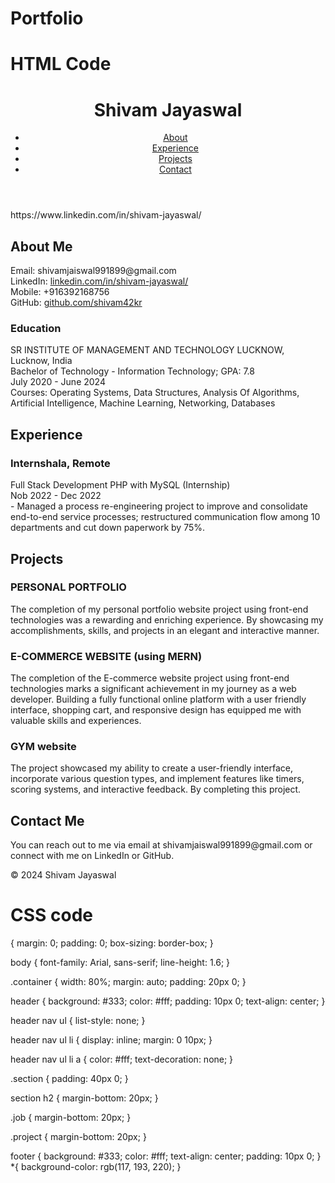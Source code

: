 # Portfolio
# HTML Code

<!DOCTYPE html>
<html lang="en">
<head>
<meta charset="UTF-8">
<meta name="viewport" content="width=device-width, initial-scale=1.0">
<title>Shivam Jayaswal - Portfolio</title>
<link rel="stylesheet" href="styles.css">
</head>
<body>

<header>
  <div class="container">
    <h1>Shivam Jayaswal</h1>
    <nav>
      <ul>
        <li><a href="#about">About</a></li>
        <li><a href="#experience">Experience</a></li>
        <li><a href="#projects">Projects</a></li>
        <li><a href="#contact">Contact</a></li>
      </ul>
    </nav>
  </div>
</header>
https://www.linkedin.com/in/shivam-jayaswal/
<section id="about" class="section">
  <div class="container">
    <h2>About Me</h2>
    <p>Email: shivamjaiswal991899@gmail.com <br>
    LinkedIn: <a href="linkedin.com/in/shivam-jayaswal/">linkedin.com/in/shivam-jayaswal/</a> <br>
    Mobile: +916392168756 <br>
    GitHub: <a href="https://github.com/shivam42kr">github.com/shivam42kr</a> </p>
    <h3>Education</h3>
    <p>SR INSTITUTE OF MANAGEMENT AND TECHNOLOGY LUCKNOW, Lucknow, India <br>
    Bachelor of Technology - Information Technology; GPA: 7.8 <br>
    July 2020 - June 2024 <br>
    Courses: Operating Systems, Data Structures, Analysis Of Algorithms, Artificial Intelligence, Machine Learning, Networking, Databases</p>
  </div>
</section>

<section id="experience" class="section">
  <div class="container">
    <h2>Experience</h2>
    <div class="job">
      <h3>Internshala, Remote</h3>
      <p>Full Stack Development PHP with MySQL (Internship) <br>
      Nob 2022 - Dec 2022 <br>
      - Managed a process re-engineering project to improve and consolidate end-to-end service processes; restructured communication flow among 10 departments and cut down paperwork by 75%.</p>
    </div>
  </div>
</section>

<section id="projects" class="section">
  <div class="container">
    <h2>Projects</h2>
    <div class="project">
      <h3>PERSONAL PORTFOLIO</h3>
      <p>The completion of my personal portfolio website project using front-end technologies was a rewarding and enriching experience. By showcasing my accomplishments, skills, and projects in an elegant and interactive manner.</p>
    </div>
    <div class="project">
      <h3>E-COMMERCE WEBSITE (using MERN)</h3>
      <p>The completion of the E-commerce website project using front-end technologies marks a significant achievement in my journey as a web developer. Building a fully functional online platform with a user friendly interface, shopping cart, and responsive design has equipped me with valuable skills and experiences.</p>
    </div>
    <div class="project">
      <h3>GYM website</h3>
      <p>The project showcased my ability to create a user-friendly interface, incorporate various question types, and implement features like timers, scoring systems, and interactive feedback. By completing this project.</p>
    </div>
  </div>
</section>

<section id="contact" class="section">
  <div class="container">
    <h2>Contact Me</h2>
    <p>You can reach out to me via email at shivamjaiswal991899@gmail.com or connect with me on LinkedIn or GitHub.</p>
  </div>
</section>

<footer>
  <div class="container">
    <p>&copy; 2024 Shivam Jayaswal</p>
  </div>
</footer>

<script src="script.js"></script>
</body>
</html>

# CSS code
 {
    margin: 0;
    padding: 0;
    box-sizing: border-box;
  }
  
  body {
    font-family: Arial, sans-serif;
    line-height: 1.6;
  }
  
  .container {
    width: 80%;
    margin: auto;
    padding: 20px 0;
  }
  
  header {
    background: #333;
    color: #fff;
    padding: 10px 0;
    text-align: center;
  }
  
  header nav ul {
    list-style: none;
  }
  
  header nav ul li {
    display: inline;
    margin: 0 10px;
  }
  
  header nav ul li a {
    color: #fff;
    text-decoration: none;
  }
  
  .section {
    padding: 40px 0;
  }
  
  section h2 {
    margin-bottom: 20px;
  }
  
  .job {
    margin-bottom: 20px;
  }
  
  .project {
    margin-bottom: 20px;
  }
  
  footer {
    background: #333;
    color: #fff;
    text-align: center;
    padding: 10px 0;
  }
  *{
    background-color: rgb(117, 193, 220);
  }
